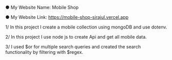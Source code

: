 ● My Website Name: Mobile Shop

● My Website Link: https://mobile-shop-sirajul.vercel.app


1/ In this project I create a mobile collection using mongoDB and use dotenv.

2/ In this project I use node js to create Api and get all mobile data.

3/ I used $or for multiple search queries and created the search functionality by filtering with $regex.
